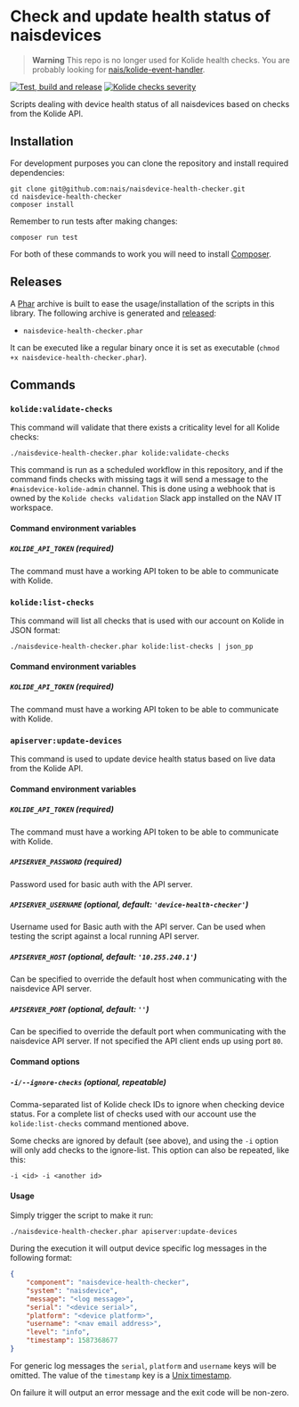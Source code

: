 # Check and update health status of naisdevices

> **Warning**
> This repo is no longer used for Kolide health checks. You are probably looking for [nais/kolide-event-handler](https://github.com/nais/kolide-event-handler).

[![Test, build and release](https://github.com/nais/naisdevice-health-checker/workflows/Test,%20build%20and%20release/badge.svg)](https://github.com/nais/naisdevice-health-checker/actions?query=workflow%3A%22Test%2C+build+and+release%22) [![Kolide checks severity](https://github.com/nais/naisdevice-health-checker/workflows/Kolide%20checks%20severity/badge.svg)](https://github.com/nais/naisdevice-health-checker/actions?query=workflow%3A%22Kolide+checks+severity%22)

Scripts dealing with device health status of all naisdevices based on checks from the Kolide API.

## Installation

For development purposes you can clone the repository and install required dependencies:

    git clone git@github.com:nais/naisdevice-health-checker.git
    cd naisdevice-health-checker
    composer install

Remember to run tests after making changes:

    composer run test

For both of these commands to work you will need to install [Composer](https://getcomposer.org/doc/00-intro.md#installation-linux-unix-macos).

## Releases

A [Phar](https://www.php.net/manual/en/intro.phar.php) archive is built to ease the usage/installation of the scripts in this library. The following archive is generated and [released](https://github.com/nais/naisdevice-health-checker/releases):

- `naisdevice-health-checker.phar`

It can be executed like a regular binary once it is set as executable (`chmod +x naisdevice-health-checker.phar`).

## Commands

### `kolide:validate-checks`

This command will validate that there exists a criticality level for all Kolide checks:

    ./naisdevice-health-checker.phar kolide:validate-checks

This command is run as a scheduled workflow in this repository, and if the command finds checks with missing tags it will send a message to the `#naisdevice-kolide-admin` channel. This is done using a webhook that is owned by the `Kolide checks validation` Slack app installed on the NAV IT workspace.

#### Command environment variables

##### `KOLIDE_API_TOKEN` (required)

The command must have a working API token to be able to communicate with Kolide.

### `kolide:list-checks`

This command will list all checks that is used with our account on Kolide in JSON format:

    ./naisdevice-health-checker.phar kolide:list-checks | json_pp

#### Command environment variables

##### `KOLIDE_API_TOKEN` (required)

The command must have a working API token to be able to communicate with Kolide.

### `apiserver:update-devices`

This command is used to update device health status based on live data from the Kolide API.

#### Command environment variables

##### `KOLIDE_API_TOKEN` (required)

The command must have a working API token to be able to communicate with Kolide.

##### `APISERVER_PASSWORD` (required)

Password used for basic auth with the API server.

##### `APISERVER_USERNAME` (optional, default: `'device-health-checker'`)

Username used for Basic auth with the API server. Can be used when testing the script against a local running API server.

##### `APISERVER_HOST` (optional, default: `'10.255.240.1'`)

Can be specified to override the default host when communicating with the naisdevice API server.

##### `APISERVER_PORT` (optional, default: `''`)

Can be specified to override the default port when communicating with the naisdevice API server. If not specified the API client ends up using port `80`.

#### Command options

##### `-i/--ignore-checks` (optional, repeatable)

Comma-separated list of Kolide check IDs to ignore when checking device status. For a complete list of checks used with our account use the `kolide:list-checks` command mentioned above.

Some checks are ignored by default (see above), and using the `-i` option will only add checks to the ignore-list. This option can also be repeated, like this:

    -i <id> -i <another id>

#### Usage

Simply trigger the script to make it run:

    ./naisdevice-health-checker.phar apiserver:update-devices

During the execution it will output device specific log messages in the following format:

```json
{
    "component": "naisdevice-health-checker",
    "system": "naisdevice",
    "message": "<log message>",
    "serial": "<device serial>",
    "platform": "<device platform>",
    "username": "<nav email address>",
    "level": "info",
    "timestamp": 1587368677
}
```

For generic log messages the `serial`, `platform` and `username` keys will be omitted. The value of the `timestamp` key is a [Unix timestamp](https://en.wikipedia.org/wiki/Unix_time).

On failure it will output an error message and the exit code will be non-zero.
